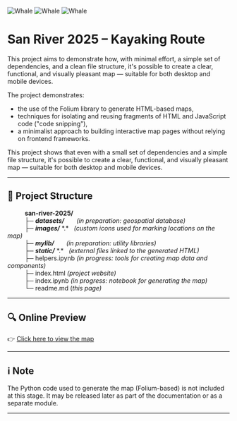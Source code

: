
![Whale](https://raw.githubusercontent.com/stansy60/floatigans/main/san-river-2025/images/small-whale.png)
![Whale](/san-river-2025/images/small-whale.png)
![Whale](https://raw.githubusercontent.com/stansy60/floatigans/main/san-river-2025/images/small-whale.png)


# San River 2025 – Kayaking Route

This project aims to demonstrate how, with minimal effort, a simple set of dependencies, and a clean file structure, it's possible to create a clear, functional, and visually pleasant map — suitable for both desktop and mobile devices.

The project demonstrates:

- the use of the Folium library to generate HTML-based maps,
- techniques for isolating and reusing fragments of HTML and JavaScript code ("code snipping"),
- a minimalist approach to building interactive map pages without relying on frontend frameworks.

This project shows that even with a small set of dependencies and a simple file structure, it's possible to create a clear, functional, and visually pleasant map — suitable for both desktop and mobile devices.

---

## 📁 Project Structure

&nbsp; &nbsp; &nbsp; &nbsp; &nbsp; __san-river-2025/__  <br/>
&nbsp; &nbsp; &nbsp; &nbsp; &nbsp; ├─ ___datasets/___   &nbsp; &nbsp; &nbsp; _(in preparation: geospatial database)_ <br/>
&nbsp; &nbsp; &nbsp; &nbsp; &nbsp; ├─ ___images/___ *.\*  &nbsp; _(custom icons used for marking locations on the map)_ <br/>
&nbsp; &nbsp; &nbsp; &nbsp; &nbsp; ├─ ___mylib/___  &nbsp; &nbsp; &nbsp; _(in preparation: utility libraries)_<br/>
&nbsp; &nbsp; &nbsp; &nbsp; &nbsp; ├─ ___static/___ *.\* &nbsp; _(external files linked to the generated HTML)_ <br/>
&nbsp; &nbsp; &nbsp; &nbsp; &nbsp; ├─ helpers.ipynb _(in progress: tools for creating map data and components)_ <br/>
&nbsp; &nbsp; &nbsp; &nbsp; &nbsp; ├─ index.html _(project website)_ <br/>
&nbsp; &nbsp; &nbsp; &nbsp; &nbsp; ├─ index.ipynb _(in progress: notebook for generating the map)_ <br/>
&nbsp; &nbsp; &nbsp; &nbsp; &nbsp; └─ readme.md  (_this page)_<br/>

---

## 🔍 Online Preview

👉 [Click here to view the map](https://stansy60.github.io/floatigans/san-river-2025/)

---

## ℹ️ Note

The Python code used to generate the map (Folium-based) is not included at this stage. It may be released later as part of the documentation or as a separate module.

---



